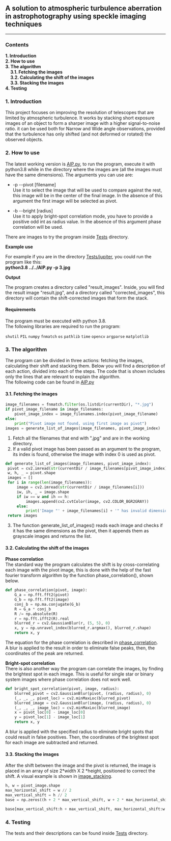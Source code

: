 ## A solution to atmospheric turbulence aberration in astrophotography using speckle imaging techniques
****
### Contents ###
**1. Introduction**  
**2. How to use**  
**3. The algorithm**  
&nbsp;&nbsp;&nbsp; **3.1. Fetching the images**  
&nbsp;&nbsp;&nbsp; **3.2. Calculating the shift of the images**  
&nbsp;&nbsp;&nbsp; **3.3. Stacking the images**  
**4. Testing**

### 1. Introduction
This project focuses on improving the resolution of telescopes that are limited by atmospheric turbulence. It works 
by stacking short exposure images of an object to form a sharper image with a higher signal-to-noise ratio. 
it can be used both for Narrow and Wide angle observations, provided that the turbulence has only shifted 
(and not deformed or rotated) the observed objects.  


### 2. How to use
The latest working version is [AIP.py](AIP.py), to run the program, execute it with python3.8 while in the directory where the images are
(all the images must have the same dimensions). The arguments you can use are:  
* -p --pivot [filename]   
  Use it to select the image that will be used to compare against the rest, this image will be in the center 
  of the final image. In the absence of this argument the first image will be selected as pivot.
  

* -b --bright [radius]  
  Use it to apply bright-spot correlation mode, you have to provide a positive odd int as radius value.
  In the absence of this argument phase correlation will be used.
  

There are images to try the program inside [Tests](Tests) directory.  

**Example use**  

For example if you are in the directory [Tests/jupiter](Tests/jupiter), you could run the program like this:  
**python3.8 ../../AIP.py -p 3.jpg**

**Output**

The program creates a directory called "result_images". Inside, you will find the result image "result.jpg", and a directory
called "corrected_images", this directory will contain the shift-corrected images that form the stack. 
#### Requirements
The program must be executed with python 3.8.  
The following libraries are required to run the program:  

`shutil` `PIL` `numpy` `fnmatch` `os` `pathlib` `time` `opencv` `argparse` `matplotlib`  

### 3. The algorithm
The program can be divided in three actions: fetching the images, calculating their shift and stacking them. 
Below you will find a description of each action, divided into each of the steps. The code that is shown includes only the
lines that are relevant to explain the algorithm.  
The following code can be found in [AIP.py](AIP.py)
#### 3.1. Fetching the images  

  ```python
  image_filenames = fnmatch.filter(os.listdir(currentDir), "*.jpg")
  if pivot_image_filename in image_filenames:
      pivot_image_index = image_filenames.index(pivot_image_filename)
  else:
      print("Pivot image not found, using first image as pivot")
  images = generate_list_of_images(image_filenames, pivot_image_index)
  ````
1. Fetch all the filenames that end with ".jpg" and are in the working directory.
2. If a valid pivot image has been passed as an argument to the program, its index is found, otherwise the image with index
0 is used as pivot.
 ```python
 def generate_list_of_images(image_filenames, pivot_image_index):
  pivot = cv2.imread(str(currentDir / image_filenames[pivot_image_index]))
  w, h, _ = pivot.shape
  images = []
  for i in range(len(image_filenames)):
      image = cv2.imread(str(currentDir / image_filenames[i]))
      iw, ih, _ = image.shape
      if iw == w and ih == h:
          images.append(cv2.cvtColor(image, cv2.COLOR_BGR2GRAY))
      else:
          print('Image "' + image_filenames[i] + '" has invalid dimensions and will not be processed')
  return images
 ````

3. The function generate_list_of_images() reads each image and checks if it has the same dimensions as the pivot, then 
it appends them as grayscale images and returns the list.

#### 3.2. Calculating the shift of the images

**Phase correlation**  
The standard way the program calculates the shift is by cross-correlating each image with the pivot image, this is done
with the help of the fast fourier transform algorithm by the function phase_correlation(), shown below.

```python
def phase_correlation(pivot, image):
    G_a = np.fft.fft2(pivot)
    G_b = np.fft.fft2(image)
    conj_b = np.ma.conjugate(G_b)
    R = G_a * conj_b
    R /= np.absolute(R)
    r = np.fft.ifft2(R).real
    blurred_r = cv2.GaussianBlur(r, (5, 5), 0)
    x, y = np.unravel_index(blurred_r.argmax(), blurred_r.shape)
    return x, y
 ````
The equation for the phase correlation is described in [phase_correlation](Documents/phase_correlation/phase_correlation.pdf).  
A blur is applied to the result in order to eliminate false peaks, then, the coordinates of the peak are returned.  

**Bright-spot correlation**  
There is also another way the program can correlate the images, by finding the brightest spot in each image. This is useful
for single star or binary system images where phase correlation does not work well.
```python
def bright_spot_correlation(pivot, image, radius):
    blurred_pivot = cv2.GaussianBlur(pivot, (radius, radius), 0)
    (_, _, _, pivot_loc) = cv2.minMaxLoc(blurred_pivot)
    blurred_image = cv2.GaussianBlur(image, (radius, radius), 0)
    (_, _, _, image_loc) = cv2.minMaxLoc(blurred_image)
    x = pivot_loc[0] - image_loc[0]
    y = pivot_loc[1] - image_loc[1]
    return x, y
 ````
A blur is applied with the specified radius to eliminate bright spots that could result in false positives. Then, the 
coordinates of the brightest spot for each image are subtracted and returned.  

#### 3.3. Stacking the images

After the shift between the image and the pivot is returned, the image is placed in an array of size 2*width X 2 *height,
positioned to correct the shift. A visual example is shown in [image_stacking](Documents/image_stacking/image_stacking.pdf).

```python
h, w = pivot_image.shape
max_horizontal_shift = w // 2
max_vertical_shift = h // 2
base = np.zeros((h + 2 * max_vertical_shift, w + 2 * max_horizontal_shift))

base[max_vertical_shift:h + max_vertical_shift, max_horizontal_shift:w + max_horizontal_shift] = image
 ````

### 4. Testing

The tests and their descriptions can be found inside [Tests](Tests) directory.

